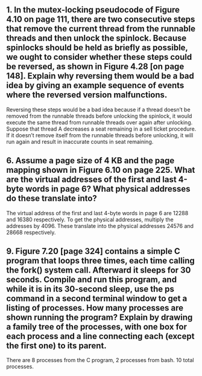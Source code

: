 ## 1. In the mutex-locking pseudocode of Figure 4.10 on page 111, there are two consecutive steps that remove the current thread from the runnable threads and then unlock the spinlock. Because spinlocks should be held as briefly as possible, we ought to consider whether these steps could be reversed, as shown in Figure 4.28 [on page 148]. Explain why reversing them would be a bad idea by giving an example sequence of events where the reversed version malfunctions.

 Reversing these steps would be a bad idea because if a thread doesn’t be removed from the runnable threads before unlocking the spinlock, it would execute the same thread from runnable threads over again after unlocking. Suppose that thread A decreases a seat remaining in a sell ticket procedure. If it doesn’t remove itself from the runnable threads before unlocking, it will run again and result in inaccurate counts in seat remaining.

## 6. Assume a page size of 4 KB and the page mapping shown in Figure 6.10 on page 225. What are the virtual addresses of the first and last 4-byte words in page 6? What physical addresses do these translate into?

 The virtual address of the first and last 4-byte words in page 6 are 12288 and 16380 respectively. To get the physical addresses, multiply the addresses by 4096. These translate into the physical addresses 24576 and 28668 respectively.

## 9. Figure 7.20 [page 324] contains a simple C program that loops three times, each time calling the fork() system call. Afterward it sleeps for 30 seconds. Compile and run this program, and while it is in its 30-second sleep, use the ps command in a second terminal window to get a listing of processes. How many processes are shown running the program? Explain by drawing a family tree of the processes, with one box for each process and a line connecting each (except the first one) to its parent.

 There are 8 processes from the C program, 2 processes from bash. 10 total processes.
 
